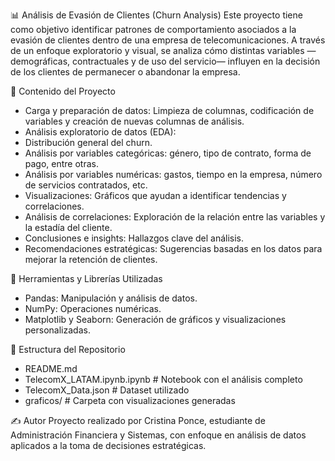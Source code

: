 📊 Análisis de Evasión de Clientes (Churn Analysis)
Este proyecto tiene como objetivo identificar patrones de comportamiento asociados a la evasión de clientes dentro de una empresa de telecomunicaciones. A través de un enfoque exploratorio y visual, se analiza cómo distintas variables —demográficas, contractuales y de uso del servicio— influyen en la decisión de los clientes de permanecer o abandonar la empresa.

📌 Contenido del Proyecto
- Carga y preparación de datos: Limpieza de columnas, codificación de variables y creación de nuevas columnas de análisis.
- Análisis exploratorio de datos (EDA):
- Distribución general del churn.
- Análisis por variables categóricas: género, tipo de contrato, forma de pago, entre otras.
- Análisis por variables numéricas: gastos, tiempo en la empresa, número de servicios contratados, etc.
- Visualizaciones: Gráficos que ayudan a identificar tendencias y correlaciones.
- Análisis de correlaciones: Exploración de la relación entre las variables y la estadía del cliente.
- Conclusiones e insights: Hallazgos clave del análisis.
- Recomendaciones estratégicas: Sugerencias basadas en los datos para mejorar la retención de clientes.

🧠 Herramientas y Librerías Utilizadas
- Pandas: Manipulación y análisis de datos.
- NumPy: Operaciones numéricas.
- Matplotlib y Seaborn: Generación de gráficos y visualizaciones personalizadas.

📂 Estructura del Repositorio
-  README.md
-  TelecomX_LATAM.ipynb.ipynb     # Notebook con el análisis completo
-  TelecomX_Data.json             # Dataset utilizado
-  graficos/                      # Carpeta con visualizaciones generadas

✍️ Autor
Proyecto realizado por Cristina Ponce, estudiante de Administración Financiera y Sistemas, con enfoque en análisis de datos aplicados a la toma de decisiones estratégicas.

